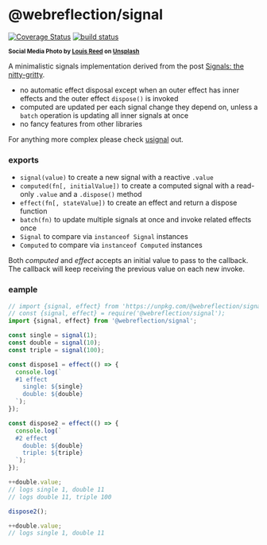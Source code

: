 # @webreflection/signal

[![Coverage Status](https://coveralls.io/repos/github/WebReflection/signal/badge.svg?branch=main)](https://coveralls.io/github/WebReflection/signal?branch=main) [![build status](https://github.com/WebReflection/signal/actions/workflows/node.js.yml/badge.svg)](https://github.com/WebReflection/signal/actions)

<sup>**Social Media Photo by [Louis Reed](https://unsplash.com/@_louisreed) on [Unsplash](https://unsplash.com/)**</sup>

A minimalistic signals implementation derived from the post [Signals: the nitty-gritty](https://calendar.perfplanet.com/2022/signals-the-nitty-gritty/).

  * no automatic effect disposal except when an outer effect has inner effects and the outer effect `dispose()` is invoked
  * computed are updated per each signal change they depend on, unless a `batch` operation is updating all inner signals at once
  * no fancy features from other libraries

For anything more complex please check [usignal](https://github.com/WebReflection/usignal#readme) out.

### exports

  * `signal(value)` to create a new signal with a reactive `.value`
  * `computed(fn[, initialValue])` to create a computed signal with a read-only `.value` and a `.dispose()` method
  * `effect(fn[, stateValue])` to create an effect and return a dispose function
  * `batch(fn)` to update multiple signals at once and invoke related effects once
  * `Signal` to compare via `instanceof Signal` instances
  * `Computed` to compare via `instanceof Computed` instances

Both *computed* and *effect* accepts an initial value to pass to the callback. The callback will keep receiving the previous value on each new invoke.


### eample

```js
// import {signal, effect} from 'https://unpkg.com/@webreflection/signal';
// const {signal, effect} = require('@webreflection/signal');
import {signal, effect} from '@webreflection/signal';

const single = signal(1);
const double = signal(10);
const triple = signal(100);

const dispose1 = effect(() => {
  console.log(`
  #1 effect
    single: ${single}
    double: ${double}
  `);
});

const dispose2 = effect(() => {
  console.log(`
  #2 effect
    double: ${double}
    triple: ${triple}
  `);
});

++double.value;
// logs single 1, double 11
// logs double 11, triple 100

dispose2();

++double.value;
// logs single 1, double 11
```
